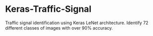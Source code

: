 # Keras-Traffic-Signal
Traffic signal identification using Keras LeNet architecture. Identify 72 different classes of images with over 90% accuracy.
